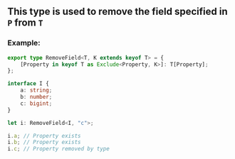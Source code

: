 ## This type is used to remove the field specified in `P` from `T`
### Example:

```ts
export type RemoveField<T, K extends keyof T> = {
    [Property in keyof T as Exclude<Property, K>]: T[Property];
};

interface I {
    a: string;
    b: number;
    c: bigint;
}

let i: RemoveField<I, "c">;

i.a; // Property exists
i.b; // Property exists
i.c; // Property removed by type
```
